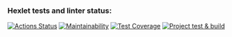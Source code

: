 ### Hexlet tests and linter status:
[![Actions Status](https://github.com/mariesukhova/frontend-project-46/workflows/hexlet-check/badge.svg)](https://github.com/mariesukhova/frontend-project-46/actions)
[![Maintainability](https://api.codeclimate.com/v1/badges/78a9ea8adb0dfd5e75d8/maintainability)](https://codeclimate.com/github/mariesukhova/frontend-project-46/maintainability)
[![Test Coverage](https://api.codeclimate.com/v1/badges/78a9ea8adb0dfd5e75d8/test_coverage)](https://codeclimate.com/github/mariesukhova/frontend-project-46/test_coverage)
[![Project test & build](https://github.com/mariesukhova/frontend-project-46/actions/workflows/main.yml/badge.svg)](https://github.com/mariesukhova/frontend-project-46/actions/workflows/main.yml)